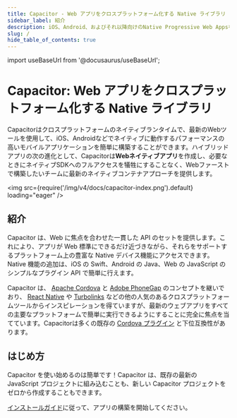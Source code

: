 ```yaml
---
title: Capacitor - Web アプリをクロスプラットフォーム化する Native ライブラリ
sidebar_label: 紹介
description: iOS、Android、およびそれ以降向けのNative Progressive Web Appsを構築するためのクロスプラットフォーム・ネイティブ・ランタイム
slug: /
hide_table_of_contents: true
---
```


import useBaseUrl from '@docusaurus/useBaseUrl';

# Capacitor: Web アプリをクロスプラットフォーム化する Native ライブラリ

Capacitorはクロスプラットフォームのネイティブランタイムで、最新のWebツールを使用して、iOS、Androidなどでネイティブに動作するパフォーマンスの高いモバイルアプリケーションを簡単に構築することができます。ハイブリッドアプリの次の進化として、Capacitorは**Webネイティブアプリ**を作成し、必要なときにネイティブSDKへのフルアクセスを犠牲にすることなく、Webファーストで構築したいチームに最新のネイティブコンテナアプローチを提供します。

<img
  src={require('/img/v4/docs/capacitor-index.png').default}
  loading="eager"
/>

## 紹介

Capacitor は、Web に焦点を合わせた一貫した API のセットを提供します。これにより、アプリが Web 標準にできるだけ近づきながら、それらをサポートするプラットフォーム上の豊富な Native デバイス機能にアクセスできます。Native 機能の追加は、iOS の Swift、Android の Java、Web の JavaScript のシンプルなプラグイン API で簡単に行えます。

Capacitor は、 [Apache Cordova](https://cordova.apache.org/) と [Adobe PhoneGap](https://phonegap.com/) のコンセプトを継いでおり、 [React Native](http://facebook.github.io/react-native/) や [Turbolinks](https://github.com/turbolinks/turbolinks) などの他の人気のあるクロスプラットフォームツールからインスピレーションを得ていますが、最新のウェブアプリをすべての主要なプラットフォームで簡単に実行できるようにすることに完全に焦点を当てています。Capacitorは多くの既存の [Cordova プラグイン](https://cordova.apache.org/plugins/) と下位互換性があります。

## はじめ方

Capacitor を使い始めるのは簡単です！Capacitor は、既存の最新の JavaScript プロジェクトに組み込むことも、新しい Capacitor プロジェクトをゼロから作成することもできます。

[インストールガイド](/docs/getting-started)に従って、アプリの構築を開始してください。

